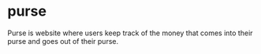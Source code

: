 # purse
Purse is website where users keep track of the money that comes into their purse and goes out of their purse.

